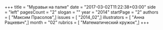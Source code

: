 +++
title = "Муравьи на палке"
date = "2017-03-02T11:22:38+03:00"
side = "left"
pagesCount = "2"
slogan = ""
year = "2014"
startPage = "2"
authors = [ "Максим Прасолов",]
issues = [ "2014_02",]
illustrators = [ "Анна Рацкевич",]
month = "02"
rubrics = [ "Математический кружок",]
+++
